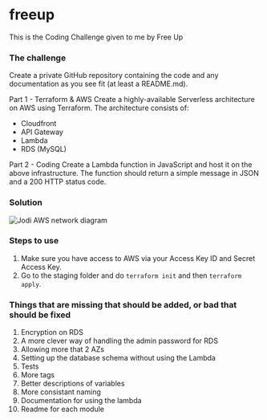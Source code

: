 # freeup

This is the Coding Challenge given to me by Free Up

### The challenge
Create a private GitHub repository containing the code and any documentation as you see fit (at least a README.md).

Part 1 - Terraform & AWS
Create a highly-available Serverless architecture on AWS using Terraform. The architecture consists of:
- Cloudfront
- API Gateway
- Lambda
- RDS (MySQL)

Part 2 - Coding
Create a Lambda function in JavaScript and host it on the above infrastructure. The function should return a simple message in JSON and a 200 HTTP status code.

### Solution

![Jodi AWS network diagram](https://user-images.githubusercontent.com/1429757/75953389-24511900-5ea9-11ea-925d-a0e890af273a.jpeg)

### Steps to use
1. Make sure you have access to AWS via your Access Key ID and Secret Access Key.
2. Go to the staging folder and do `terraform init` and then `terraform apply`.

### Things that are missing that should be added, or bad that should be fixed
1. Encryption on RDS
2. A more clever way of handling the admin password for RDS
3. Allowing more that 2 AZs
4. Setting up the database schema without using the Lambda
5. Tests
6. More tags
7. Better descriptions of variables
8. More consistant naming
9. Documentation for using the lambda
10. Readme for each module

